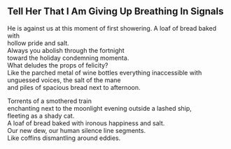 Tell Her That I Am Giving Up Breathing In Signals
-------------------------------------------------
He is against us at this moment of first showering. A loaf of bread baked with  
hollow pride and salt.  
Always you abolish through the fortnight  
toward the holiday condemning momenta.  
What deludes the props of felicity?  
Like the parched metal of wine bottles everything inaccessible with unguessed voices, the salt of the mane  
and piles of spacious bread next to afternoon.  
  
Torrents of a smothered train  
enchanting next to the moonlight evening outside a lashed ship,  
fleeting as a shady cat.  
A loaf of bread baked with ironous happiness and salt.  
Our new dew, our human silence line segments.  
Like coffins dismantling around eddies.  
